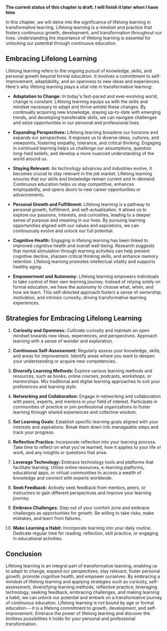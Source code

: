 **The current status of this chapter is draft. I will finish it later when I have time**

In this chapter, we will delve into the significance of lifelong learning in transformative learning. Lifelong learning is a mindset and practice that fosters continuous growth, development, and transformation throughout our lives. Understanding the importance of lifelong learning is essential for unlocking our potential through continuous education.

Embracing Lifelong Learning
---------------------------

Lifelong learning refers to the ongoing pursuit of knowledge, skills, and personal growth beyond formal education. It involves a commitment to self-improvement, adaptability, and an openness to new ideas and experiences. Here's why lifelong learning plays a vital role in transformative learning:

* **Adaptation to Change:** In today's fast-paced and ever-evolving world, change is constant. Lifelong learning equips us with the skills and mindset necessary to adapt and thrive amidst these changes. By continually acquiring new knowledge, staying up-to-date with emerging trends, and developing transferable skills, we can navigate challenges and seize opportunities in our personal and professional lives.

* **Expanding Perspectives:** Lifelong learning broadens our horizons and expands our perspectives. It exposes us to diverse ideas, cultures, and viewpoints, fostering empathy, tolerance, and critical thinking. Engaging in continued learning helps us challenge our assumptions, question long-held beliefs, and develop a more nuanced understanding of the world around us.

* **Staying Relevant:** As technology advances and industries evolve, it becomes crucial to stay relevant in the job market. Lifelong learning ensures that our skills and knowledge remain current and in-demand. Continuous education helps us stay competitive, enhances employability, and opens doors to new career opportunities or advancements.

* **Personal Growth and Fulfillment:** Lifelong learning is a pathway to personal growth, fulfillment, and self-actualization. It allows us to explore our passions, interests, and curiosities, leading to a deeper sense of purpose and meaning in our lives. By pursuing learning opportunities aligned with our values and aspirations, we can continuously evolve and unlock our full potential.

* **Cognitive Health:** Engaging in lifelong learning has been linked to improved cognitive health and overall well-being. Research suggests that mental stimulation through learning activities can help prevent cognitive decline, sharpen critical thinking skills, and enhance memory retention. Lifelong learning promotes intellectual vitality and supports healthy aging.

* **Empowerment and Autonomy:** Lifelong learning empowers individuals to take control of their own learning journey. Instead of relying solely on formal education, we have the autonomy to choose what, when, and how we learn. This self-directed approach fosters a sense of ownership, motivation, and intrinsic curiosity, driving transformative learning experiences.

Strategies for Embracing Lifelong Learning
------------------------------------------

1. **Curiosity and Openness:** Cultivate curiosity and maintain an open mindset towards new ideas, experiences, and perspectives. Approach learning with a sense of wonder and exploration.

2. **Continuous Self-Assessment:** Regularly assess your knowledge, skills, and areas for improvement. Identify areas where you want to deepen your understanding or acquire new competencies.

3. **Diversify Learning Methods:** Explore various learning methods and resources, such as books, online courses, podcasts, workshops, or mentorships. Mix traditional and digital learning approaches to suit your preferences and learning style.

4. **Networking and Collaboration:** Engage in networking and collaboration with peers, experts, and mentors in your field of interest. Participate in communities of practice or join professional organizations to foster learning through shared experiences and collective wisdom.

5. **Set Learning Goals:** Establish specific learning goals aligned with your interests and aspirations. Break them down into manageable steps and track your progress.

6. **Reflective Practice:** Incorporate reflection into your learning process. Take time to reflect on what you've learned, how it applies to your life or work, and any insights or questions that arise.

7. **Leverage Technology:** Embrace technology tools and platforms that facilitate learning. Utilize online resources, e-learning platforms, educational apps, or virtual communities to access a wealth of knowledge and connect with experts worldwide.

8. **Seek Feedback:** Actively seek feedback from mentors, peers, or instructors to gain different perspectives and improve your learning journey.

9. **Embrace Challenges:** Step out of your comfort zone and embrace challenges as opportunities for growth. Be willing to take risks, make mistakes, and learn from failures.

10. **Make Learning a Habit:** Incorporate learning into your daily routine. Dedicate regular time for reading, reflection, skill practice, or engaging in educational activities.

Conclusion
----------

Lifelong learning is an integral part of transformative learning, enabling us to adapt to change, expand our perspectives, stay relevant, foster personal growth, promote cognitive health, and empower ourselves. By embracing a mindset of lifelong learning and applying strategies such as curiosity, self-assessment, diversifying learning methods, reflective practice, leveraging technology, seeking feedback, embracing challenges, and making learning a habit, we can unlock our potential and embark on a transformative journey of continuous education. Lifelong learning is not bound by age or formal education---it is a lifelong commitment to growth, development, and self-improvement. Embrace the power of lifelong learning and discover the limitless possibilities it holds for your personal and professional transformation.
